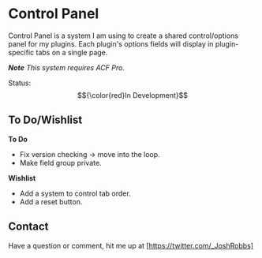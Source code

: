 # Control Panel
Control Panel is a system I am using to create a shared control/options panel for my plugins. Each plugin's options fields will display in plugin-specific tabs on a single page.

***Note** This system requires ACF Pro.*

Status: $${\color{red}In Development}$$

## To Do/Wishlist
**To Do**
- Fix version checking -> move into the loop.
- Make field group private.

**Wishlist**
- Add a system to control tab order.
- Add a reset button.

## Contact

Have a question or comment, hit me up at [https://twitter.com/_JoshRobbs]
